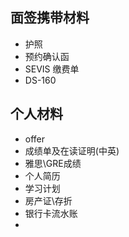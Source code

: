 ## 面签携带材料
* 护照
* 预约确认函
* SEVIS 缴费单
* DS-160

## 个人材料
* offer
* 成绩单及在读证明(中英)
* 雅思\GRE成绩
* 个人简历
* 学习计划
* 房产证\存折
* 银行卡流水账
* 